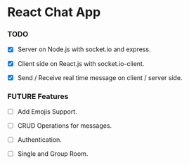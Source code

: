 # React Chat App

### TODO

* [x] Server on Node.js with socket.io and express.

* [x] Client side on React.js with socket.io-client.

* [x] Send / Receive real time message on client / server side.


### FUTURE Features

* [ ] Add Emojis Support.

* [ ] CRUD Operations for messages.

* [ ] Authentication.

* [ ] Single and Group Room.